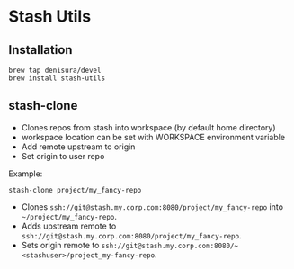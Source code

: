 Stash Utils
===========

Installation
------------

```
brew tap denisura/devel
brew install stash-utils
```

stash-clone
-----------

* Clones repos from stash into workspace (by default home directory)
* workspace location can be set with WORKSPACE environment variable
* Add remote upstream to origin
* Set origin to user repo

Example:

```
stash-clone project/my_fancy-repo
```

* Clones `ssh://git@stash.my.corp.com:8080/project/my_fancy-repo`  into `~/project/my_fancy-repo`.
* Adds upstream remote to `ssh://git@stash.my.corp.com:8080/project/my_fancy-repo`.
* Sets origin remote to `ssh://git@stash.my.corp.com:8080/~<stashuser>/project_my-fancy-repo`.


